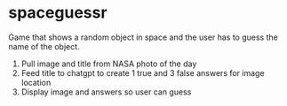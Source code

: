 # spaceguessr

Game that shows a random object in space and the user has to guess the name of the object.

1) Pull image and title from NASA photo of the day
2) Feed title to chatgpt to create 1 true and 3 false answers for image location
3) Display image and answers so user can guess
